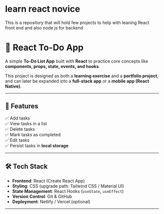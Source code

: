 # learn react novice
This is a repository that will hold few projects to help with leaning React front end and also node js for backend 


# 📝 React To-Do App

A simple **To-Do List App** built with **React** to practice core concepts like **components, props, state, events, and hooks**.  

This project is designed as both a **learning exercise** and a **portfolio project**, and can later be expanded into a **full-stack app** or a **mobile app (React Native)**.  

---

## 🚀 Features
✅ Add tasks  
✅ View tasks in a list  
✅ Delete tasks  
✅ Mark tasks as completed  
✅ Edit tasks  
✅ Persist tasks in **local storage**  

---

## 🛠️ Tech Stack
- **Frontend**: React (Create React App)  
- **Styling**: CSS (upgrade path: Tailwind CSS / Material UI)  
- **State Management**: React Hooks (`useState`, `useEffect`)  
- **Version Control**: Git & GitHub  
- **Deployment**: Netlify / Vercel (optional)  

---